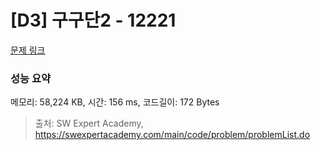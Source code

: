 # [D3] 구구단2 - 12221 

[문제 링크](https://swexpertacademy.com/main/code/problem/problemDetail.do?contestProbId=AXpz3dravpQDFATi) 

### 성능 요약

메모리: 58,224 KB, 시간: 156 ms, 코드길이: 172 Bytes



> 출처: SW Expert Academy, https://swexpertacademy.com/main/code/problem/problemList.do